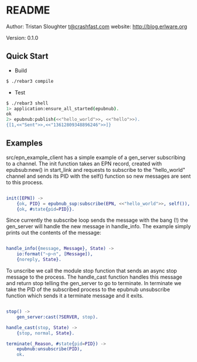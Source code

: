 README
======
Author: Tristan Sloughter t@crashfast.com
website: http://blog.erlware.org

Version: 0.1.0

Quick Start
-----------

* Build

```bash
$ ./rebar3 compile
```

* Test

```bash
$ ./rebar3 shell
1> application:ensure_all_started(epubnub).
ok
2> epubnub:publish(<<"hello_world">>, <<"hello">>).
{[1,<<"Sent">>,<<"13612809348896246">>]}
```

Examples
--------

src/epn_example_client has a simple example of a gen_server subscribing to a channel. The init function takes an EPN record,
created with epubsub:new() in start_link and requests to subscribe to the "hello_world" channel and sends its PID with the
self() function so new messages are sent to this process.

```erlang

init([EPN]) ->
    {ok, PID} = epubnub_sup:subscribe(EPN, <<"hello_world">>, self()),
    {ok, #state{pid=PID}}.

```

Since currently the subscribe loop sends the message with the bang (!) the gen_server will handle the new message in handle_info.
The example simply prints out the contents of the message:

```erlang

handle_info({message, Message}, State) ->
    io:format("~p~n", [Message]),
    {noreply, State}.

```

To unscribe we call the module stop function that sends an async stop message to the process. The handle_cast function handles this
message and return stop telling the gen_server to go to terminate. In terminate we take the PID of the subscribed process to the
epubnub unsubscribe function which sends it a terminate message and it exits.

```erlang

stop() ->
    gen_server:cast(?SERVER, stop).

handle_cast(stop, State) ->
    {stop, normal, State}.

terminate(_Reason, #state{pid=PID}) ->
    epubnub:unsubscribe(PID),
    ok.

```
